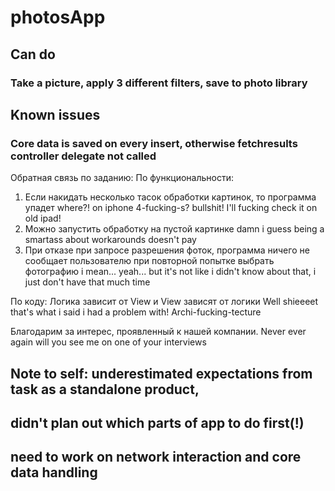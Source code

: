 # photosApp

## Can do

### Take a picture, apply 3 different filters, save to photo library 

## Known issues

### Core data is saved on every insert, otherwise fetchresults controller delegate not called

Обратная связь по заданию:
По функциональности:
1. Если накидать несколько тасок обработки картинок, то программа упадет
where?! on iphone 4-fucking-s? bullshit! I'll fucking check it on old ipad!
2. Можно запустить обработку на пустой картинке
damn i guess being a smartass about workarounds doesn't pay
3. При отказе при запросе разрешения фоток, программа ничего не сообщает пользователю при повторной попытке выбрать фотографию
i mean... yeah... but it's not like i didn't know about that, i just don't have that much time

По коду:
Логика зависит от View и View зависят от логики
Well shieeeet that's what i said i had a problem with! Archi-fucking-tecture

Благодарим за интерес, проявленный к нашей компании.
Never ever again will you see me on one of your interviews

## Note to self: underestimated expectations from task as a standalone product,
## didn't plan out which parts of app to do first(!)
## need to work on network interaction and core data handling
